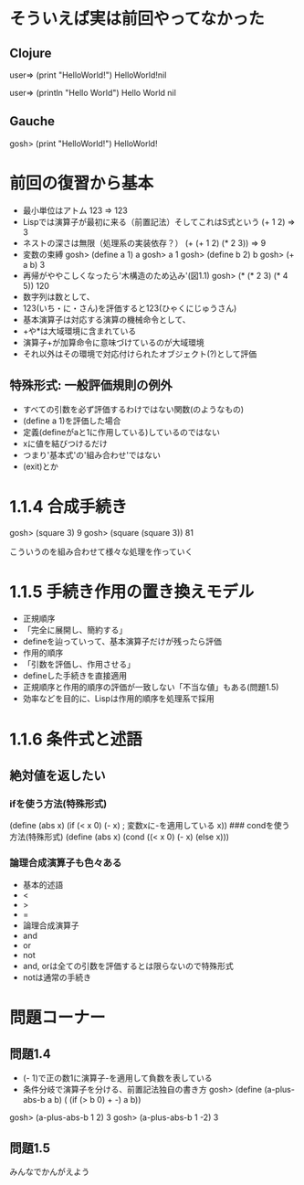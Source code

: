 # そういえば実は前回やってなかった
## Clojure
user=> (print "HelloWorld!")
HelloWorld!nil

user=> (println "Hello World")
Hello World
nil
## Gauche
gosh> (print "HelloWorld!")
HelloWorld!
# <undef>

# 前回の復習から基本
* 最小単位はアトム
123 => 123
* Lispでは演算子が最初に来る（前置記法）そしてこれはS式という
(+ 1 2) => 3
* ネストの深さは無限（処理系の実装依存？）
(+ (+ 1 2) (* 2 3)) => 9
* 変数の束縛
gosh> (define a 1)
a
gosh> a
1
gosh> (define b 2)
b
gosh> (+ a b)
3
* 再帰がややこしくなったら'木構造のため込み'(図1.1)
gosh> (* (* 2 3) (* 4 5))
120
* 数字列は数として、
 * 123(いち・に・さん)を評価すると123(ひゃくにじゅうさん)
* 基本演算子は対応する演算の機械命令として、
 * +や*は大域環境に含まれている
 * 演算子+が加算命令に意味づけているのが大域環境
* それ以外はその環境で対応付けられたオブジェクト(?)として評価

## 特殊形式: 一般評価規則の例外
* すべての引数を必ず評価するわけではない関数(のようなもの)
* (define a 1)を評価した場合
 * 定義(defineがaと1に作用している)しているのではない
 * xに値を結びつけるだけ
* つまり'基本式'の'組み合わせ'ではない
* (exit)とか

# 1.1.4 合成手続き
gosh> (square 3)
9
gosh> (square (square 3))
81

こういうのを組み合わせて様々な処理を作っていく

# 1.1.5 手続き作用の置き換えモデル
* 正規順序
 * 「完全に展開し、簡約する」
 * defineを辿っていって、基本演算子だけが残ったら評価
* 作用的順序
 * 「引数を評価し、作用させる」
 * defineした手続きを直接適用
* 正規順序と作用的順序の評価が一致しない「不当な値」もある(問題1.5)
* 効率などを目的に、Lispは作用的順序を処理系で採用

# 1.1.6 条件式と述語
## 絶対値を返したい
### ifを使う方法(特殊形式)
(define (abs x)
 (if (< x 0)
 (- x)  ; 変数xに-を適用している
     x))
     ### condを使う方法(特殊形式)
     (define (abs x)
     (cond ((< x 0)
     (- x)
     (else x)))

### 論理合成演算子も色々ある
* 基本的述語
 * <
 * \>
 * =
* 論理合成演算子
 * and
 * or
 * not
* and, orは全ての引数を評価するとは限らないので特殊形式
* notは通常の手続き

# 問題コーナー
## 問題1.4
* (- 1)で正の数1に演算子-を適用して負数を表している
* 条件分岐で演算子を分ける、前置記法独自の書き方
gosh> (define (a-plus-abs-b a b)
( (if (> b 0)
\+
-)
a b))

gosh> (a-plus-abs-b 1 2)
3
gosh> (a-plus-abs-b 1 -2)
3

## 問題1.5
みんなでかんがえよう 
